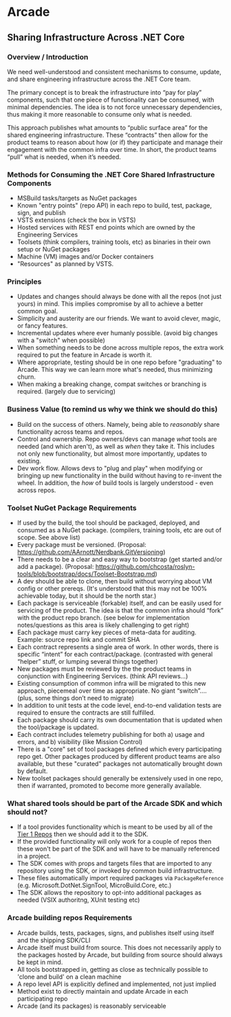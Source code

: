# Arcade

## Sharing Infrastructure Across .NET Core

### Overview / Introduction
We need well-understood and consistent mechanisms to consume, update, and share engineering infrastructure across the .NET Core team.

The primary concept is to break the infrastructure into “pay for play” components, such that one piece of functionality can be consumed, with minimal dependencies.  The idea is to not force unnecessary dependencies, thus making it more reasonable to consume only what is needed.

This approach publishes what amounts to “public surface area” for the shared engineering infrastructure.  These “contracts” then allow for the product teams to reason about how (or if) they participate and manage their engagement with the common infra over time.  In short, the product teams “pull” what is needed, when it’s needed.

### Methods for Consuming the .NET Core Shared Infrastructure Components

- MSBuild tasks/targets as NuGet packages
- Known "entry points" (repo API) in each repo to build, test, package, sign, and publish
- VSTS extensions  (check the box in VSTS)
- Hosted services with REST end points which are owned by the Engineering Services
- Toolsets (think compilers, training tools, etc) as binaries in their own setup or NuGet packages
- Machine (VM) images and/or Docker containers
- "Resources" as planned by VSTS.

### Principles
- Updates and changes should always be done with all the repos (not just yours) in mind.  This implies compromise by all to achieve a better common goal.
- Simplicity and austerity are our friends.  We want to avoid clever, magic, or fancy features.
- Incremental updates where ever humanly possible.  (avoid big changes with a "switch" when possible)
- When something needs to be done across multiple repos, the extra work required to put the feature in Arcade is worth it.
- Where appropriate, testing should be in one repo before "graduating" to Arcade.  This way we can learn more what's needed, thus minimizing churn.
- When making a breaking change, compat switches or branching is required.  (largely due to servicing)

### Business Value (to remind us why we think we should do this)
-  Build on the success of others.  Namely, being able to _reasonably_ share functionality across teams and repos.
-  Control and ownership.  Repo owners/devs can manage _what_ tools are needed (and which aren't), as well as _when_ they take it.  This includes not only new functionality, but almost more importantly, updates to existing.
-  Dev work flow.  Allows devs to "plug and play" when modifying or bringing up new functionality in the build without having to re-invent the wheel.  In addition, the _how_ of build tools is largely understood - even across repos.

### Toolset NuGet Package Requirements
-	If used by the build, the tool should be packaged, deployed, and consumed as a NuGet package.  (compilers, training tools, etc are out of scope.  See above list)
-	Every package must be versioned.  (Proposal: https://github.com/AArnott/Nerdbank.GitVersioning)
- There needs to be a clear and easy way to bootstrap (get started and/or add a package).  (Proposal: https://github.com/chcosta/roslyn-tools/blob/bootstrap/docs/Toolset-Bootstrap.md)
- A dev should be able to clone, then build without worrying about VM config or other prereqs.  (It's understood that this may not be 100% achievable today, but it should be the north star.)
-	Each package is serviceable (forkable) itself, and can be easily used for servicing of the product.  The idea is that the common infra should “fork” with the product repo branch.  (see below for implementation notes/questions as this area is likely challenging to get right)
- Each package must carry key pieces of meta-data for auditing.  Example: source repo link and commit SHA
-	Each contract represents a single area of work.  In other words, there is specific “intent” for each contract/package.  (contrasted with general “helper” stuff, or lumping several things together)
-	New packages must be reviewed by the the product teams in conjunction with Engineering Services.  (think API reviews…)
-	Existing consumption of common infra will be migrated to this new approach, piecemeal over time as appropriate.  No giant “switch”….  (plus, some things don’t need to migrate)
-	In addition to unit tests at the code level, end-to-end validation tests are required to ensure the contracts are still fulfilled.
- Each package should carry its own documentation that is updated when the tool/package is updated.
-	Each contract includes telemetry publishing for both a) usage and errors, and b) visibility (like Mission Control)
- There is a "core" set of tool packages defined which every participating repo get.  Other packages produced by different product teams are also available, but these "curated" packages not automatically brought down by default.
- New toolset packages should generally be extensively used in one repo, then if warranted, promoted to become more generally available.

### What shared tools should be part of the Arcade SDK and which should not?

- If a tool provides functionality which is meant to be used by all of the [Tier 1 Repos](TierOneRepos.md) then we should add it to the SDK. 
- If the provided functionality will only work for a couple of repos then these won't be part of the SDK and will have to be manually referenced in a project.
- The SDK comes with props and targets files that are imported to any repository using the SDK, or invoked by common build infrastructure.
- These files automatically import required packages via `PackageReference` (e.g. Microsoft.DotNet.SignTool, MicroBuild.Core, etc.)
- The SDK allows the repository to opt-into additional packages as needed (VSIX authoritng, XUnit testing etc)

### Arcade building repos Requirements
- Arcade builds, tests, packages, signs, and publishes itself using itself and the shipping SDK/CLI
- Arcade itself must build from source.  This does not necessarily apply to the packages hosted by Arcade, but building from source should always be kept in mind.
- All tools bootstrapped in, getting as close as technically possible to 'clone and build' on a clean machine
- A repo level API is explicitly defined and implemented, not just implied
- Method exist to directly maintain and update Arcade in each participating repo
- Arcade (and its packages) is reasonably serviceable
